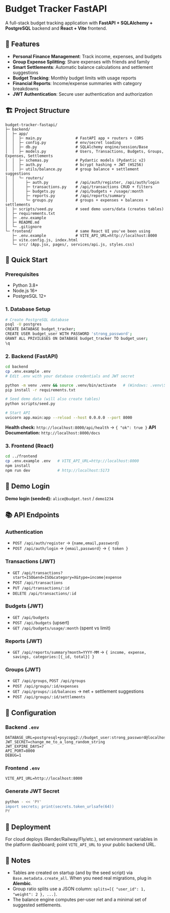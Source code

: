 # Budget Tracker FastAPI

A full-stack budget tracking application with **FastAPI + SQLAlchemy + PostgreSQL** backend and **React + Vite** frontend.

## 🚀 Features

- **Personal Finance Management**: Track income, expenses, and budgets
- **Group Expense Splitting**: Share expenses with friends and family
- **Smart Settlements**: Automatic balance calculations and settlement suggestions
- **Budget Tracking**: Monthly budget limits with usage reports
- **Financial Reports**: Income/expense summaries with category breakdowns
- **JWT Authentication**: Secure user authentication and authorization

## 🏗️ Project Structure

```
budget-tracker-fastapi/
├─ backend/
│  ├─ app/
│  │  ├─ main.py               # FastAPI app + routers + CORS
│  │  ├─ config.py             # env/secret loading
│  │  ├─ db.py                 # SQLAlchemy engine/session/Base
│  │  ├─ models.py             # Users, Transactions, Budgets, Groups, Expenses, Settlements
│  │  ├─ schemas.py            # Pydantic models (Pydantic v2)
│  │  ├─ auth.py               # bcrypt hashing + JWT (HS256)
│  │  ├─ utils/balance.py      # group balance + settlement suggestions
│  │  └─ routers/
│  │     ├─ auth.py            # /api/auth/register, /api/auth/login
│  │     ├─ transactions.py    # /api/transactions CRUD + filters
│  │     ├─ budgets.py         # /api/budgets + /usage/:month
│  │     ├─ reports.py         # /api/reports/summary
│  │     └─ groups.py          # groups + expenses + balances + settlements
│  ├─ scripts/seed.py          # seed demo users/data (creates tables)
│  ├─ requirements.txt
│  ├─ .env.example
│  ├─ README.md
│  └─ .gitignore
└─ frontend/                   # same React UI you've been using
   ├─ .env.example             # VITE_API_URL=http://localhost:8000
   ├─ vite.config.js, index.html
   └─ src/ (App.jsx, pages/, services/api.js, styles.css)
```

## 🚀 Quick Start

### Prerequisites

- Python 3.8+
- Node.js 16+
- PostgreSQL 12+

### 1. Database Setup

```bash
# Create PostgreSQL database
psql -U postgres
CREATE DATABASE budget_tracker;
CREATE USER budget_user WITH PASSWORD 'strong_password';
GRANT ALL PRIVILEGES ON DATABASE budget_tracker TO budget_user;
\q
```

### 2. Backend (FastAPI)

```bash
cd backend
cp .env.example .env
# Edit .env with your database credentials and JWT secret

python -m venv .venv && source .venv/bin/activate   # (Windows: .venv\Scripts\activate)
pip install -r requirements.txt

# Seed demo data (will also create tables)
python scripts/seed.py

# Start API
uvicorn app.main:app --reload --host 0.0.0.0 --port 8000
```

**Health check:** `http://localhost:8000/api/health` → `{ "ok": true }`
**API Documentation:** `http://localhost:8000/docs`

### 3. Frontend (React)

```bash
cd ../frontend
cp .env.example .env   # VITE_API_URL=http://localhost:8000
npm install
npm run dev            # http://localhost:5173
```

## 🔑 Demo Login

**Demo login (seeded):** `alice@budget.test` / `demo1234`

## 📚 API Endpoints

### Authentication
- `POST /api/auth/register` → `{name,email,password}`
- `POST /api/auth/login` → `{email,password}` → `{ token }`

### Transactions (JWT)
- `GET /api/transactions?start=ISO&end=ISO&category=X&type=income|expense`
- `POST /api/transactions`
- `PUT /api/transactions/:id`
- `DELETE /api/transactions/:id`

### Budgets (JWT)
- `GET /api/budgets`
- `POST /api/budgets` (upsert)
- `GET /api/budgets/usage/:month` (spent vs limit)

### Reports (JWT)
- `GET /api/reports/summary?month=YYYY-MM` → `{ income, expense, savings, categories:[{_id, total}] }`

### Groups (JWT)
- `GET /api/groups`, `POST /api/groups`
- `POST /api/groups/:id/expenses`
- `GET /api/groups/:id/balances` → net + settlement suggestions
- `POST /api/groups/:id/settlements`

## 🔧 Configuration

### Backend `.env`

```
DATABASE_URL=postgresql+psycopg2://budget_user:strong_password@localhost:5432/budget_tracker
JWT_SECRET=change_me_to_a_long_random_string
JWT_EXPIRE_DAYS=7
API_PORT=8000
DEBUG=1
```

### Frontend `.env`

```
VITE_API_URL=http://localhost:8000
```

### Generate JWT Secret

```bash
python - << 'PY'
import secrets; print(secrets.token_urlsafe(64))
PY
```

## 🚀 Deployment

For cloud deploys (Render/Railway/Fly/etc.), set environment variables in the platform dashboard; point `VITE_API_URL` to your public backend URL.

## 📝 Notes

- Tables are created on startup (and by the seed script) via `Base.metadata.create_all`. When you need real migrations, plug in **Alembic**.
- Group ratio splits use a JSON column: `splits=[{ "user_id": 1, "weight": 2 }, ...]`.
- The balance engine computes per-user net and a minimal set of suggested settlements.
